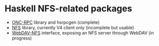 # Haskell NFS-related packages

* [ONC-RPC](rpc) library and hsrpcgen (complete)
* [NFS](nfs) library, currently V4 client only (incomplete but usable)
* [WebDAV-NFS](webdav) interface, exposing an NFS server through WebDAV (in progress)
